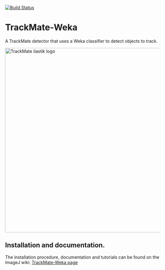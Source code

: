 [![Build Status](https://github.com/trackmate-sc/TrackMate-Weka/actions/workflows/build-main.yml/badge.svg)](https://github.com/trackmate-sc/TrackMate-Weka/actions/workflows/build-main.yml)

# TrackMate-Weka

A TrackMate detector that uses a Weka classifier to detect objects to track.

<img src="src/main/resources/images/TrackMateWeka-logo.png" alt="TrackMate ilastik logo" width="600"/>

## Installation and documentation. 

The installation procedure, documentation and tutorials can be found on the ImageJ wiki:
[TrackMate-Weka page](https://imagej.net/plugins/trackmate/trackmate-weka)
